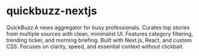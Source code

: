 # quickbuzz-nextjs
QuickBuzz:A news aggregator for busy professionals. Curates top stories from multiple sources with clean, minimalist UI. Features category filtering, trending ticker, and morning briefing. Built with Next.js, React, and custom CSS. Focuses on clarity, speed, and essential context without clickbait.
